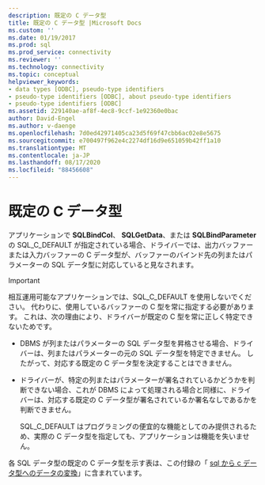 ```yaml
---
description: 既定の C データ型
title: 既定の C データ型 |Microsoft Docs
ms.custom: ''
ms.date: 01/19/2017
ms.prod: sql
ms.prod_service: connectivity
ms.reviewer: ''
ms.technology: connectivity
ms.topic: conceptual
helpviewer_keywords:
- data types [ODBC], pseudo-type identifiers
- pseudo-type identifiers [ODBC], about pseudo-type identifiers
- pseudo-type identifiers [ODBC]
ms.assetid: 229140ae-af8f-4ec8-9ccf-1e92360e0bac
author: David-Engel
ms.author: v-daenge
ms.openlocfilehash: 7d0ed42971405ca23d5f69f47cbb6ac02e8e5675
ms.sourcegitcommit: e700497f962e4c2274df16d9e651059b42ff1a10
ms.translationtype: MT
ms.contentlocale: ja-JP
ms.lasthandoff: 08/17/2020
ms.locfileid: "88456608"
---
```

# <a name="default-c-data-types"></a>既定の C データ型
アプリケーションで **SQLBindCol**、 **SQLGetData**、または **SQLBindParameter**の SQL_C_DEFAULT が指定されている場合、ドライバーでは、出力バッファーまたは入力バッファーの C データ型が、バッファーのバインド先の列またはパラメーターの SQL データ型に対応していると見なされます。  
  
> [!IMPORTANT]  
>  相互運用可能なアプリケーションでは、SQL_C_DEFAULT を使用しないでください。 代わりに、使用しているバッファーの C 型を常に指定する必要があります。 これは、次の理由により、ドライバーが既定の C 型を常に正しく特定できないためです。  
  
-   DBMS が列またはパラメーターの SQL データ型を昇格させる場合、ドライバーは、列またはパラメーターの元の SQL データ型を特定できません。 したがって、対応する既定の C データ型を決定することはできません。  
  
-   ドライバーが、特定の列またはパラメーターが署名されているかどうかを判断できない場合、これが DBMS によって処理される場合と同様に、ドライバーは、対応する既定の C データ型が署名されているか署名なしであるかを判断できません。  
  
     SQL_C_DEFAULT はプログラミングの便宜的な機能としてのみ提供されるため、実際の C データ型を指定しても、アプリケーションは機能を失いません。  
  
 各 SQL データ型の既定の C データ型を示す表は、この付録の「 [sql から c データ型へのデータの変換](../../../odbc/reference/appendixes/converting-data-from-sql-to-c-data-types.md)」に含まれています。
